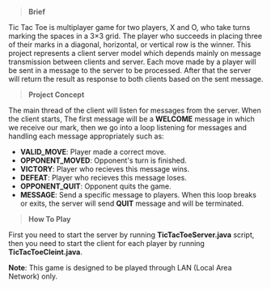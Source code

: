 >**Brief**

Tic Tac Toe is multiplayer game for two players, X and O, who take turns marking the spaces in a 3×3 grid. The player who succeeds in placing three of their marks in a diagonal, horizontal, or vertical row is the winner. This project represents a client server model which depends mainly on message transmission between clients and server. Each move made by a player will be sent in a message to the server to be processed. After that the server will return the result as response to both clients based on the sent message.

>**Project Concept**

The main thread of the client will listen for messages from the server. When the client starts, The first message will be a **WELCOME** message in which we receive our mark, then we go into a loop listening for messages and handling each message appropriately such as:
* **VALID_MOVE**: Player made a correct move.
* **OPPONENT_MOVED**: Opponent's turn is finished.
* **VICTORY**: Player who recieves this message wins.
* **DEFEAT**: Player who recieves this message loses.
* **OPPONENT_QUIT**: Opponent quits the game.
* **MESSAGE**: Send a specific message to players.
When this loop breaks or exits, the server will send **QUIT** message and will be terminated.

>**How To Play**

First you need to start the server by running **TicTacToeServer.java** script, then you need to start the client for each player by running **TicTacToeCleint.java**.

**Note**: This game is designed to be played through LAN (Local Area Network) only. 

